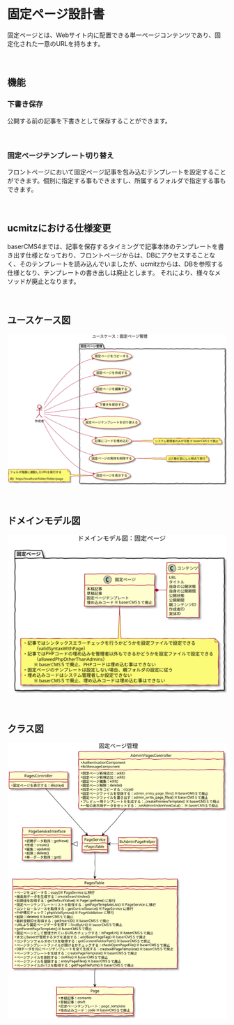 # 固定ページ設計書

固定ページとは、Webサイト内に配置できる単一ページコンテンツであり、固定化された一意のURLを持ちます。

　
## 機能

### 下書き保存
公開する前の記事を下書きとして保存することができます。

　
### 固定ページテンプレート切り替え
フロントページにおいて固定ページ記事を包み込むテンプレートを設定することができます。個別に指定する事もできますし、所属するフォルダで指定する事もできます。

　
## ucmitzにおける仕様変更

baserCMS4までは、記事を保存するタイミングで記事本体のテンプレートを書き出す仕様となっており、フロントページからは、DBにアクセスすることなく、そのテンプレートを読み込んでいましたが、ucmitzからは、DBを参照する仕様となり、テンプレートの書き出しは廃止とします。
それにより、様々なメソッドが廃止となります。

　
## ユースケース図
![ユースケース図：固定ページ管理](../../use_case/pages.svg)

　
## ドメインモデル図
![ドメインモデル図：固定ページ管理](../../domain_model/pages.svg)

　
## クラス図
![クラス図：固定ページ管理](../../class/manage_pages.svg)


　

